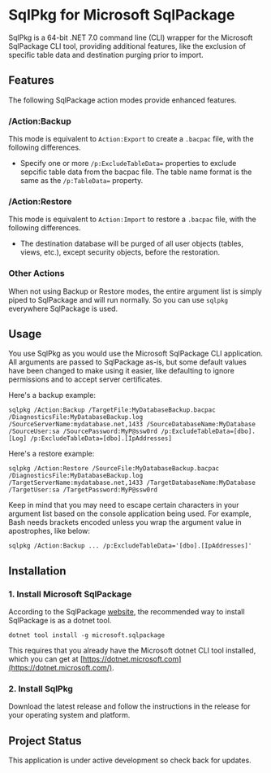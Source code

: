 # SqlPkg for Microsoft SqlPackage

SqlPkg is a 64-bit .NET 7.0 command line (CLI) wrapper for the Microsoft SqlPackage CLI tool, providing additional features, like the exclusion of specific table data and destination purging prior to import.

## Features

The following SqlPackage action modes provide enhanced features.

### /Action:Backup

This mode is equivalent to `Action:Export` to create a `.bacpac` file, with the following differences.

- Specify one or more `/p:ExcludeTableData=` properties to exclude sepcific table data from the bacpac file. The table name format is the same as the `/p:TableData=` property.

### /Action:Restore

This mode is equivalent to `Action:Import` to restore a `.bacpac` file, with the following differences.

- The destination database will be purged of all user objects (tables, views, etc.), except security objects, before the restoration.

### Other Actions

When not using Backup or Restore modes, the entire argument list is simply piped to SqlPackage and will run normally. So you can use `sqlpkg` everywhere SqlPackage is used.

## Usage

You use SqlPkg as you would use the Microsoft SqlPackage CLI application. All arguments are passed to SqlPackage as-is, but some default values have been changed to make using it easier, like defaulting to ignore permissions and to accept server certificates.

Here's a backup example:

```
sqlpkg /Action:Backup /TargetFile:MyDatabaseBackup.bacpac /DiagnosticsFile:MyDatabaseBackup.log /SourceServerName:mydatabase.net,1433 /SourceDatabaseName:MyDatabase /SourceUser:sa /SourcePassword:MyP@ssw0rd /p:ExcludeTableData=[dbo].[Log] /p:ExcludeTableData=[dbo].[IpAddresses]
```

Here's a restore example:

```
sqlpkg /Action:Restore /SourceFile:MyDatabaseBackup.bacpac /DiagnosticsFile:MyDatabaseBackup.log /TargetServerName:mydatabase.net,1433 /TargetDatabaseName:MyDatabase /TargetUser:sa /TargetPassword:MyP@ssw0rd
```

Keep in mind that you may need to escape certain characters in your argument list based on the console application being used. For example, Bash needs brackets encoded unless you wrap the argument value in apostrophes, like below:

```
sqlpkg /Action:Backup ... /p:ExcludeTableData='[dbo].[IpAddresses]'
```

## Installation

### 1. Install Microsoft SqlPackage

According to the SqlPackage [website](https://learn.microsoft.com/en-us/sql/tools/sqlpackage/sqlpackage), the recommended way to install SqlPackage is as a dotnet tool.

```
dotnet tool install -g microsoft.sqlpackage
```

This requires that you already have the Microsoft dotnet CLI tool installed, which you can get at [https://dotnet.microsoft.com](https://dotnet.microsoft.com/).

### 2. Install SqlPkg

Download the latest release and follow the instructions in the release for your operating system and platform.

## Project Status

This application is under active development so check back for updates.
